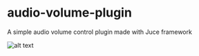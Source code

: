 # audio-volume-plugin
 A simple audio volume control plugin made with Juce framework

![alt text](https://github.com/ahunt2/juce-audio-volume/tree/main/Screenshots/AudioVolumePlugin.png)